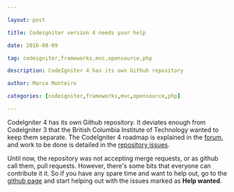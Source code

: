 ---
layout: post
title: Codeigniter version 4 needs your help
date: 2016-08-09
tag: codeigniter,frameworks,mvc,opensource,php
description: CodeIgniter 4 has its own Github repository
author: Marco Monteiro
categories: [codeigniter,frameworks,mvc,opensource,php]
---

CodeIgniter 4 has its own Github repository. It deviates enough from CodeIgniter 3 that the British Columbia Institute of Technology wanted to keep them separate. The CodeIgniter 4 roadmap is explained in the [forum](http://forum.codeigniter.com/forum-27.html), and work to be done is detailed in the [repository issues](https://github.com/bcit-ci/CodeIgniter4/issues).

Until now, the repository was not accepting merge requests, or as github call them, pull requests. However, there's some bits that everyone can contribute it it. So if you have any spare time and want to help out, go to the [github page](https://github.com/bcit-ci/CodeIgniter4/issues) and start helping out with the issues marked as **Help wanted**.
